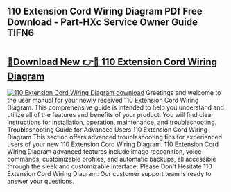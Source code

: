 ## 110 Extension Cord Wiring Diagram PDf Free Download - Part-HXc Service Owner Guide TlFN6

# <h2><a href="http://dfse70.blite.top/?on=110+Extension+Cord+Wiring+Diagram">🔗Download New 👉🔴 110 Extension Cord Wiring Diagram</a></h2>

[![110 Extension Cord Wiring Diagram download](https://i.imgur.com/lujVjoI.png)](http://dfse70.blite.top/?on=110+Extension+Cord+Wiring+Diagram)
Greetings and welcome to the user manual for your newly received 110 Extension Cord Wiring Diagram. This comprehensive guide is intended to help you understand and utilize all of the features and benefits of your product. You will find clear instructions for installation, operation, maintenance, and troubleshooting. Troubleshooting Guide for Advanced Users 110 Extension Cord Wiring Diagram This section offers advanced troubleshooting tips for experienced users of your new 110 Extension Cord Wiring Diagram. 110 Extension Cord Wiring Diagram advanced features include image recognition, voice commands, customizable profiles, and automatic backups, all accessible through the sleek and customizable interface. Please Don't Hesitate 110 Extension Cord Wiring Diagram. Our customer support team is ready to answer your questions.
